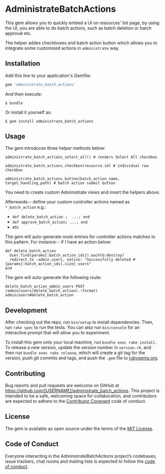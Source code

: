 # AdministrateBatchActions

This gem allows you to quickly embed a UI on resources' list page, by using the UI, you are able to do batch actions, such as batch deletion or batch approval etc.

The helper addes checkboxes and batch action button which allows you to integrate some customized actions in `administrate` way.

## Installation

Add this line to your application's Gemfile:

```ruby
gem 'administrate_batch_actions'
```

And then execute:

    $ bundle

Or install it yourself as:

    $ gem install administrate_batch_actions

## Usage

The gem introduces three helper methods below:
```
administrate_batch_actions_select_all() # renders Select All checkbox
```
```
administrate_batch_actions_checkbox(resource.id) # individual row checkbox
```
```
administrate_batch_actions_button(batch_action_name, target_handling_path) # batch action submit button
```

You need to create custom Administrate views and insert the helpers above.

Afterwards-- define your custom controller actions named as `*_batch_action` e.g.:
* `def delete_batch_action ;  ...; end`
* `def approve_batch_action; ...; end`
* etc

The gem will auto-generate route entries for controller actions matches to this pattern. For instance-- if I have an action below:

```
def delete_batch_action
  User.find(params[:batch_action_ids]).each(&:destroy)
  redirect_to :admin_users, notice: "Successfully deleted #{params[:batch_action_ids].size} users"
end
```

The gem will auto-generate the following route:
```
delete_batch_action_admin_users POST  /admin/users/delete_batch_action(.:format)  admin/users#delete_batch_action
```

## Development

After checking out the repo, run `bin/setup` to install dependencies. Then, run `rake spec` to run the tests. You can also run `bin/console` for an interactive prompt that will allow you to experiment.

To install this gem onto your local machine, run `bundle exec rake install`. To release a new version, update the version number in `version.rb`, and then run `bundle exec rake release`, which will create a git tag for the version, push git commits and tags, and push the `.gem` file to [rubygems.org](https://rubygems.org).

## Contributing

Bug reports and pull requests are welcome on GitHub at https://github.com/[USERNAME]/administrate_batch_actions. This project is intended to be a safe, welcoming space for collaboration, and contributors are expected to adhere to the [Contributor Covenant](http://contributor-covenant.org) code of conduct.

## License

The gem is available as open source under the terms of the [MIT License](https://opensource.org/licenses/MIT).

## Code of Conduct

Everyone interacting in the AdministrateBatchActions project’s codebases, issue trackers, chat rooms and mailing lists is expected to follow the [code of conduct](https://github.com/[USERNAME]/administrate_batch_actions/blob/master/CODE_OF_CONDUCT.md).
